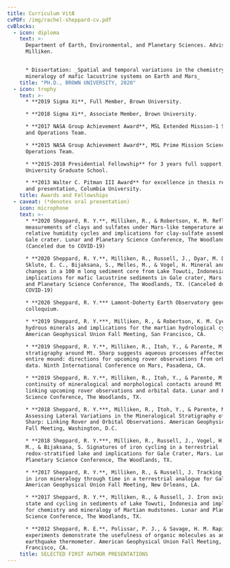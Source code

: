 ```yaml
---
title: Curriculum VitÆ
cvPDF: /img/rachel-sheppard-cv.pdf
cvBlocks:
  - icon: diploma
    text: >-
      Department of Earth, Environmental, and Planetary Sciences. Advisor Ralph
      Milliken.


      * Dissertation: _Spatial and temporal variations in the chemistry and
      mineralogy of mafic lacustrine systems on Earth and Mars_
    title: "PH.D., BROWN UNIVERSITY, 2020"
  - icon: trophy
    text: >-
      * **2019 Sigma Xi**, Full Member, Brown University.

      * **2018 Sigma Xi**, Associate Member, Brown University.

      * **2017 NASA Group Achievement Award**, MSL Extended Mission-1 Science
      and Operations Team.

      * **2015 NASA Group Achievement Award**, MSL Prime Mission Science and
      Operations Team.

      * **2015-2018 Presidential Fellowship** for 3 years full support, Brown
      University Graduate School.

      * **2013 Walter C. Pitman III Award** for excellence in thesis research
      and presentation, Columbia University.
    title: Awards and Fellowships
  - caveat: ​(*denotes oral presentation)
    icon: microphone
    text: >-
      * **2020 Sheppard, R. Y.**, Milliken, R., & Robertson, K. M. Reflectance
      measurements of clays and sulfates under Mars-like temperature and
      relative humidity cycles and implications for clay-sulfate assemblages in
      Gale crater. Lunar and Planetary Science Conference, The Woodlands, TX.
      (Canceled due to COVID-19)

      * **2020 Sheppard, R. Y.**, Milliken, R., Russell, J., Dyar, M. D.,
      Sklute, E. C., Bijaksana, S., Melles, M., & Vogel, H. Mineral and chemical
      changes in a 100 m long sediment core from Lake Towuti, Indonesia and
      implications for mafic lacustrine sediments in Gale crater, Mars. Lunar
      and Planetary Science Conference, The Woodlands, TX. (Canceled due to
      COVID-19)

      * **2020 Sheppard, R. Y.*** Lamont-Doherty Earth Observatory geochemistry
      colloquium.

      * **2019 Sheppard, R. Y.***, Milliken, R., & Robertson, K. M. Cycling of
      hydrous minerals and implications for the martian hydrological cycle.
      American Geophysical Union Fall Meeting, San Francisco, CA.

      * **2019 Sheppard, R. Y.**, Milliken, R., Itoh, Y., & Parente, M. Mineral
      stratigraphy around Mt. Sharp suggests aqueous processes affected the
      entire mound: directions for upcoming rover observations from orbital
      data. Ninth International Conference on Mars, Pasadena, CA.

      * **2019 Sheppard, R. Y.**, Milliken, R., Itoh, Y., & Parente, M. Lateral
      continuity of mineralogical and morphological contacts around Mt. Sharp:
      linking upcoming rover observations and orbital data. Lunar and Planetary
      Science Conference, The Woodlands, TX.

      * **2018 Sheppard, R. Y.***, Milliken, R., Itoh, Y., & Parente, M.
      Assessing Lateral Variations in the Mineralogical Stratigraphy of Mt.
      Sharp: Linking Rover and Orbital Observations. American Geophysical Union
      Fall Meeting, Washington, D.C.

      * **2018 Sheppard, R. Y.***, Milliken, R., Russell, J., Vogel, H., Melles,
      M., & Bijaksana, S. Signatures of iron cycling in a terrestrial
      redox-stratified lake and implications for Gale Crater, Mars. Lunar and
      Planetary Science Conference, The Woodlands, TX.

      * **2017 Sheppard, R. Y.**, Milliken, R., & Russell, J. Tracking changes
      in iron mineralogy through time in a terrestrial analogue for Gale Crater.
      American Geophysical Union Fall Meeting, New Orleans, LA.

      * **2017 Sheppard, R. Y.**, Milliken, R., & Russell, J. Iron oxidation
      state and cycling in sediments of Lake Towuti, Indonesia and implications
      for chemistry and mineralogy of Martian mudstones. Lunar and Planetary
      Science Conference, The Woodlands, TX.

      * **2012 Sheppard, R. E.**, Polissar, P. J., & Savage, H. M. Rapid heating
      experiments demonstrate the usefulness of organic molecules as an
      earthquake thermometer. American Geophysical Union Fall Meeting, San
      Francisco, CA.
    title: SELECTED FIRST AUTHOR PRESENTATIONS
---
```

